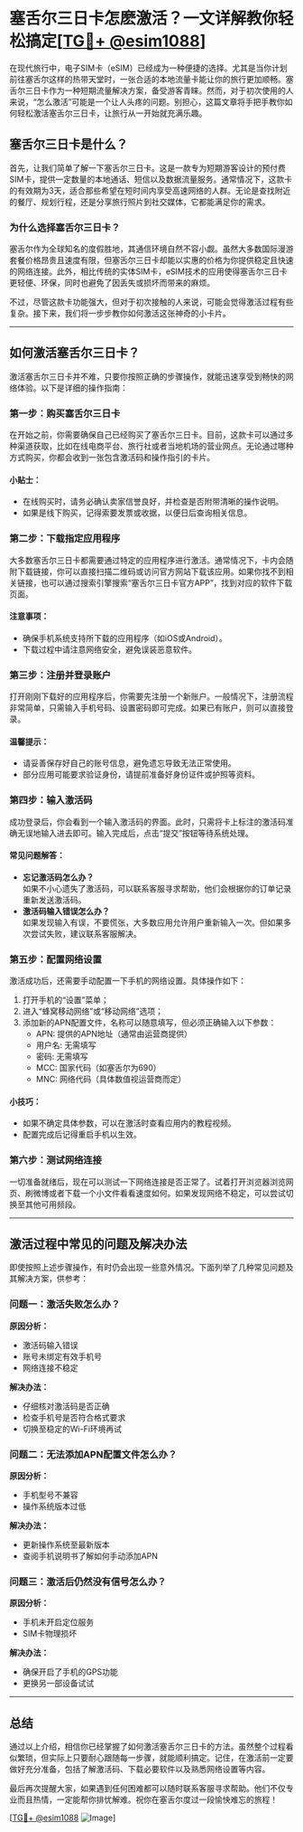# 塞舌尔三日卡怎麽激活？一文详解教你轻松搞定[[TG💪+ @esim1088](https://t.me/s/esim1088)]

在现代旅行中，电子SIM卡（eSIM）已经成为一种便捷的选择。尤其是当你计划前往塞舌尔这样的热带天堂时，一张合适的本地流量卡能让你的旅行更加顺畅。塞舌尔三日卡作为一种短期流量解决方案，备受游客青睐。然而，对于初次使用的人来说，“怎么激活”可能是一个让人头疼的问题。别担心，这篇文章将手把手教你如何轻松激活塞舌尔三日卡，让旅行从一开始就充满乐趣。

## 塞舌尔三日卡是什么？

首先，让我们简单了解一下塞舌尔三日卡。这是一款专为短期游客设计的预付费SIM卡，提供一定数量的本地通话、短信以及数据流量服务。通常情况下，这款卡的有效期为3天，适合那些希望在短时间内享受高速网络的人群。无论是查找附近的餐厅、规划行程，还是分享旅行照片到社交媒体，它都能满足你的需求。

### 为什么选择塞舌尔三日卡？

塞舌尔作为全球知名的度假胜地，其通信环境自然不容小觑。虽然大多数国际漫游套餐价格昂贵且速度有限，但塞舌尔三日卡却能以实惠的价格为你提供稳定且快速的网络连接。此外，相比传统的实体SIM卡，eSIM技术的应用使得塞舌尔三日卡更轻便、环保，同时也避免了因丢失或损坏而带来的麻烦。

不过，尽管这款卡功能强大，但对于初次接触的人来说，可能会觉得激活过程有些复杂。接下来，我们将一步步教你如何激活这张神奇的小卡片。

---

## 如何激活塞舌尔三日卡？

激活塞舌尔三日卡并不难，只要你按照正确的步骤操作，就能迅速享受到畅快的网络体验。以下是详细的操作指南：

### 第一步：购买塞舌尔三日卡

在开始之前，你需要确保自己已经购买了塞舌尔三日卡。目前，这款卡可以通过多种渠道获取，比如在线电商平台、旅行社或者当地机场的营业网点。无论通过哪种方式购买，你都会收到一张包含激活码和操作指引的卡片。

#### 小贴士：
- 在线购买时，请务必确认卖家信誉良好，并检查是否附带清晰的操作说明。
- 如果是线下购买，记得索要发票或收据，以便日后查询相关信息。

### 第二步：下载指定应用程序

大多数塞舌尔三日卡都需要通过特定的应用程序进行激活。通常情况下，卡内会随附下载链接，你可以直接扫描二维码或访问官方网站下载该应用。如果你找不到相关链接，也可以通过搜索引擎搜索“塞舌尔三日卡官方APP”，找到对应的软件下载页面。

#### 注意事项：
- 确保手机系统支持所下载的应用程序（如iOS或Android）。
- 下载过程中请注意网络安全，避免误装恶意软件。

### 第三步：注册并登录账户

打开刚刚下载好的应用程序后，你需要先注册一个新账户。一般情况下，注册流程非常简单，只需输入手机号码、设置密码即可完成。如果已有账户，则可以直接登录。

#### 温馨提示：
- 请妥善保存好自己的账号信息，避免遗忘导致无法正常使用。
- 部分应用可能要求验证身份，请提前准备好身份证件或护照等资料。

### 第四步：输入激活码

成功登录后，你会看到一个输入激活码的界面。此时，只需将卡上标注的激活码准确无误地输入进去即可。输入完成后，点击“提交”按钮等待系统处理。

#### 常见问题解答：
- **忘记激活码怎么办？**  
  如果不小心遗失了激活码，可以联系客服寻求帮助，他们会根据你的订单记录重新发送激活码。
- **激活码输入错误怎么办？**  
  如果发现输入有误，不要慌张，大多数应用允许用户重新输入一次。但如果多次尝试失败，建议联系客服解决。

### 第五步：配置网络设置

激活成功后，还需要手动配置一下手机的网络设置。具体操作如下：
1. 打开手机的“设置”菜单；
2. 进入“蜂窝移动网络”或“移动网络”选项；
3. 添加新的APN配置文件，名称可以随意填写，但必须正确输入以下参数：
   - APN: 提供的APN地址（通常由运营商提供）
   - 用户名: 无需填写
   - 密码: 无需填写
   - MCC: 国家代码（如塞舌尔为690）
   - MNC: 网络代码（具体数值视运营商而定）

#### 小技巧：
- 如果不确定具体参数，可以在激活时查看应用内的教程视频。
- 配置完成后记得重启手机以生效。

### 第六步：测试网络连接

一切准备就绪后，现在可以测试一下网络连接是否正常了。试着打开浏览器浏览网页、刷微博或者下载一个小文件看看速度如何。如果发现网络不稳定，可以尝试切换至其他可用频段。

---

## 激活过程中常见的问题及解决办法

即使按照上述步骤操作，有时仍会出现一些意外情况。下面列举了几种常见问题及其解决方案，供参考：

### 问题一：激活失败怎么办？
**原因分析：**
- 激活码输入错误
- 账号未绑定有效手机号
- 网络连接不稳定

**解决办法：**
- 仔细核对激活码是否正确
- 检查手机号是否符合格式要求
- 切换至稳定的Wi-Fi环境再试

### 问题二：无法添加APN配置文件怎么办？
**原因分析：**
- 手机型号不兼容
- 操作系统版本过低

**解决办法：**
- 更新操作系统至最新版本
- 查阅手机说明书了解如何手动添加APN

### 问题三：激活后仍然没有信号怎么办？
**原因分析：**
- 手机未开启定位服务
- SIM卡物理损坏

**解决办法：**
- 确保开启了手机的GPS功能
- 更换另一部设备试试

---

## 总结

通过以上介绍，相信你已经掌握了如何激活塞舌尔三日卡的方法。虽然整个过程看似繁琐，但实际上只要耐心跟随每一步骤，就能顺利搞定。记住，在激活前一定要做好充分准备，包括了解激活码、下载必要软件以及熟悉网络设置等内容。

最后再次提醒大家，如果遇到任何困难都可以随时联系客服寻求帮助。他们不仅专业而且热情，一定能帮你排忧解难。祝你在塞舌尔度过一段愉快难忘的旅程！

[[TG💪+ @esim1088](https://t.me/s/esim1088) ![Image](https://i.postimg.cc/4NQfJmqS/Snipaste-2025-05-13-00-14-12.png)]
